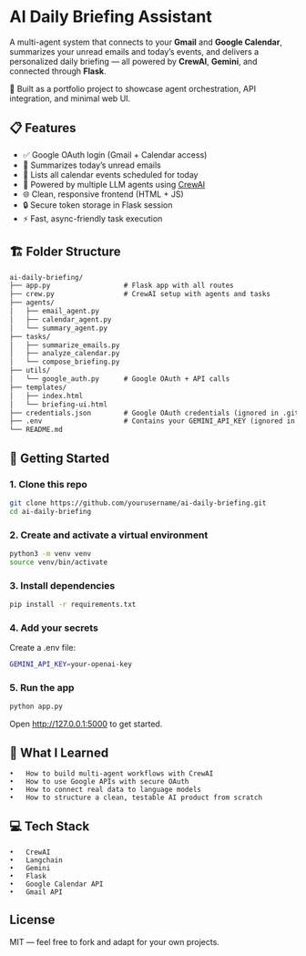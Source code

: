 # AI Daily Briefing Assistant

A multi-agent system that connects to your **Gmail** and **Google Calendar**, summarizes your unread emails and today’s events, and delivers a personalized daily briefing — all powered by **CrewAI**, **Gemini**, and connected through **Flask**.

🎯 Built as a portfolio project to showcase agent orchestration, API integration, and minimal web UI.


## 📋 Features

- ✅ Google OAuth login (Gmail + Calendar access)
- 🧾 Summarizes today’s unread emails
- 📆 Lists all calendar events scheduled for today
- 🤖 Powered by multiple LLM agents using [CrewAI](https://docs.crewai.com)
- 🌐 Clean, responsive frontend (HTML + JS)
- 🔒 Secure token storage in Flask session
- ⚡ Fast, async-friendly task execution


## 🏗️ Folder Structure

```markdown
ai-daily-briefing/
├── app.py                  # Flask app with all routes
├── crew.py                 # CrewAI setup with agents and tasks
├── agents/
│   ├── email_agent.py
│   ├── calendar_agent.py
│   └── summary_agent.py
├── tasks/
│   ├── summarize_emails.py
│   ├── analyze_calendar.py
│   └── compose_briefing.py
├── utils/
│   └── google_auth.py      # Google OAuth + API calls
├── templates/
│   ├── index.html
│   └── briefing-ui.html
├── credentials.json        # Google OAuth credentials (ignored in .gitignore)
├── .env                    # Contains your GEMINI_API_KEY (ignored in .gitignore)
└── README.md
```


## 🚀 Getting Started

### 1. Clone this repo

```bash
git clone https://github.com/yourusername/ai-daily-briefing.git
cd ai-daily-briefing
```
### 2. Create and activate a virtual environment

```bash
python3 -m venv venv
source venv/bin/activate
```
### 3. Install dependencies
```bash
pip install -r requirements.txt
```
### 4. Add your secrets

Create a .env file:
```bash
GEMINI_API_KEY=your-openai-key
```
### 5. Run the app
```bash
python app.py
```

Open http://127.0.0.1:5000 to get started.


## 🧠 What I Learned
	•	How to build multi-agent workflows with CrewAI
	•	How to use Google APIs with secure OAuth
	•	How to connect real data to language models
	•	How to structure a clean, testable AI product from scratch



## 💻 Tech Stack
	•	CrewAI
	•	Langchain
	•	Gemini
	•	Flask
	•	Google Calendar API
	•	Gmail API


## License

MIT — feel free to fork and adapt for your own projects.
